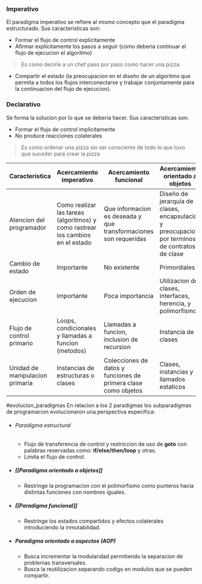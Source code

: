 ### Imperativo
El paradigma imperativo se refiere al mismo concepto que el paradigma estructurado. Sus caracteristicas son:

- Formar el flujo de control explicitamente
- Afirmar explicitamente los pasos a seguir (como deberia continuar el flujo de ejecucion el algoritmo)
>Es como decirle a un chef paso por paso como hacer una pizza.

- Compartir el estado (la preocupacion en el diseño de un algoritmo que permita a todos los flujos interconectarse y trabajar conjuntamente para la continuacion del flujo de ejecucion).



### Declarativo
Se forma la solucion por lo que se deberia hacer. Sus caracteristicas son:
- Formar el flujo de control implicitamente
- No produce reacciones colaterales
>Es como ordenar una pizza  sin ser consciente de todo lo que tuvo que suceder para crear la pizza

| Caracteristica                  | Acercamiento imperativo                                                        | Acercamiento funcional                                           | Acercamiento orientado a objetos                                                                |
| ------------------------------- | ------------------------------------------------------------------------------ | ---------------------------------------------------------------- | ----------------------------------------------------------------------------------------------- |
| Atencion del programador        | Como realizar las tareas (algoritmos) y como rastrear los cambios en el estado | Que informacion es deseada y que transformaciones son requeridas | Diseño de jerarquia de clases,  encapsulacion y preocupacion por terminos de contratos de clase |
| Cambio de estado                | Importante                                                                     | No existente                                                     | Primordiales                                                                                    |
| Orden de ejecucion              | Importante                                                                     | Poca importancia                                                 | Utilizacion de clases, interfaces, herencia, y polimorfismo                                     |
| Flujo de control primario       | Loops, condicionales y llamadas a funcion (metodos)                            | Llamadas a funcion, inclusion de recursion                       | Instancia de clases                                                                             |
| Unidad de manipulacion primaria | Instancias de estructuras o clases                                             | Colecciones de datos y funciones de primera clase como objetos   | Clases, instancias y llamados estaticos                                                                                                |



#evolucion_paradigmas
En relacion a los 2 paradigmas los subparadigmas de programacion evolucionaron una perspectiva especifica:
- ###### Paradigma estructural
	- Flujo de transferencia de control y restriccion de uso de **goto** con palabras reservadas como: **if/else/then/loop** y otras.
	- Limita el flujo de control.
- ##### [[Paradigma orientado a objetos]]
	- Restringe la programacion con el polimorfismo como punteros hacia distintas funciones con nombres iguales.
- ##### [[Paradigma funcional]]
	- Restringe los estados compartidos y efectos colaterales introduciendo la inmutabilidad.
- ##### Paradigma orientado a aspectos (AOP)
	- Busca incrementar la modularidad permitiendo la separacion de problemas transversales.
	- Busca la reutilizacion separando codigo en modulos que se pueden compartir.